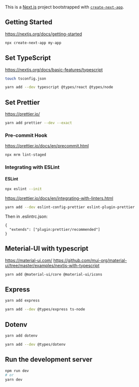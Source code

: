 This is a [Next.js](https://nextjs.org/) project bootstrapped with [`create-next-app`](https://github.com/vercel/next.js/tree/canary/packages/create-next-app).

## Getting Started

https://nextjs.org/docs/getting-started

```bash
npx create-next-app my-app
```

## Set TypeScript

https://nextjs.org/docs/basic-features/typescript

```bash
touch tsconfig.json

yarn add --dev typescript @types/react @types/node
```

## Set Prettier

https://prettier.io/

```bash
yarn add prettier --dev --exact
```

### Pre-commit Hook

https://prettier.io/docs/en/precommit.html

```bash
npx mrm lint-staged
```

### Integrating with ESLint

#### ESLint

```bash
npx eslint --init
```

https://prettier.io/docs/en/integrating-with-linters.html

```bash
yarn add --dev eslint-config-prettier eslint-plugin-prettier

```

Then in .eslintrc.json:

```
{
  "extends": ["plugin:prettier/recommended"]
}
```
## Meterial-UI with typescript
https://material-ui.com/
https://github.com/mui-org/material-ui/tree/master/examples/nextjs-with-typescript
```bash
yarn add @material-ui/core @material-ui/icons
```
## Express
```bash
yarn add express

yarn add --dev @types/express ts-node
```

## Dotenv
```bash
yarn add dotenv

yarn add --dev @types/dotenv
```

## Run the development server

```bash
npm run dev
# or
yarn dev
```
